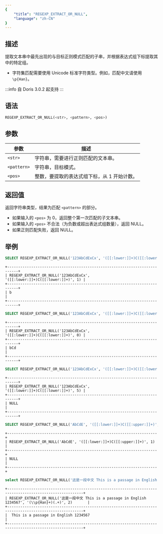 ```yaml
---
{
    "title": "REGEXP_EXTRACT_OR_NULL",
    "language": "zh-CN"
}
---
```


## 描述

提取文本串中最先出现的与目标正则模式匹配的子串，并根据表达式组下标提取其中的特定组。

- 字符集匹配需要使用 Unicode 标准字符类型。例如，匹配中文请使用 `\p{Han}`。

:::info
自 Doris 3.0.2 起支持
:::

## 语法

```sql
REGEXP_EXTRACT_OR_NULL(<str>, <pattern>, <pos>)
```

## 参数

| 参数 | 描述 |
| -- | -- |
| `<str>` | 字符串，需要进行正则匹配的文本串。|
| `<pattern>` | 字符串，目标模式。|
| `<pos>` | 整数，要提取的表达式组下标，从 1 开始计数。 |

## 返回值

返回字符串类型，结果为匹配 `<pattern>` 的部分。

- 如果输入的 `<pos>` 为 0，返回整个第一次匹配的子文本串。
- 如果输入的 `<pos>` 不合法（为负数或超出表达式组数量），返回 NULL。
- 如果正则匹配失败，返回 NULL。

## 举例

```sql
SELECT REGEXP_EXTRACT_OR_NULL('123AbCdExCx', '([[:lower:]]+)C([[:lower:]]+)', 1);
```

```text
+---------------------------------------------------------------------------+
| REGEXP_EXTRACT_OR_NULL('123AbCdExCx', '([[:lower:]]+)C([[:lower:]]+)', 1) |
+---------------------------------------------------------------------------+
| b                                                                         |
+---------------------------------------------------------------------------+
```

```sql
SELECT REGEXP_EXTRACT_OR_NULL('123AbCdExCx', '([[:lower:]]+)C([[:lower:]]+)', 0);
```

```text
+---------------------------------------------------------------------------+
| REGEXP_EXTRACT_OR_NULL('123AbCdExCx', '([[:lower:]]+)C([[:lower:]]+)', 0) |
+---------------------------------------------------------------------------+
| bCd                                                                       |
+---------------------------------------------------------------------------+
```

```sql
SELECT REGEXP_EXTRACT_OR_NULL('123AbCdExCx', '([[:lower:]]+)C([[:lower:]]+)', 5);
```

```text
+---------------------------------------------------------------------------+
| REGEXP_EXTRACT_OR_NULL('123AbCdExCx', '([[:lower:]]+)C([[:lower:]]+)', 5) |
+---------------------------------------------------------------------------+
| NULL                                                                      |
+---------------------------------------------------------------------------+
```

```sql
SELECT REGEXP_EXTRACT_OR_NULL('AbCdE', '([[:lower:]]+)C([[:upper:]]+)', 1);
```

```text
+---------------------------------------------------------------------+
| REGEXP_EXTRACT_OR_NULL('AbCdE', '([[:lower:]]+)C([[:upper:]]+)', 1) |
+---------------------------------------------------------------------+
| NULL                                                                |
+---------------------------------------------------------------------+
```

```sql
select REGEXP_EXTRACT_OR_NULL('这是一段中文 This is a passage in English 1234567', '(\\p{Han}+)(.+)', 2);
```

```text
+---------------------------------------------------------------------------------------------------------+
| REGEXP_EXTRACT_OR_NULL('这是一段中文 This is a passage in English 1234567', '(\\p{Han}+)(.+)', 2)       |
+---------------------------------------------------------------------------------------------------------+
|  This is a passage in English 1234567                                                                   |
+---------------------------------------------------------------------------------------------------------+
```
